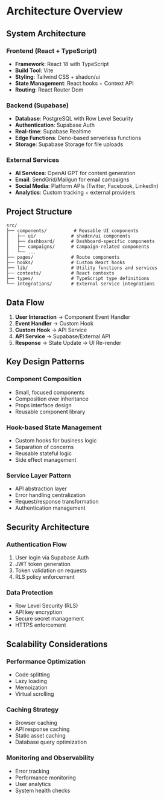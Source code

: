 
# Architecture Overview

## System Architecture

### Frontend (React + TypeScript)
- **Framework**: React 18 with TypeScript
- **Build Tool**: Vite
- **Styling**: Tailwind CSS + shadcn/ui
- **State Management**: React hooks + Context API
- **Routing**: React Router Dom

### Backend (Supabase)
- **Database**: PostgreSQL with Row Level Security
- **Authentication**: Supabase Auth
- **Real-time**: Supabase Realtime
- **Edge Functions**: Deno-based serverless functions
- **Storage**: Supabase Storage for file uploads

### External Services
- **AI Services**: OpenAI GPT for content generation
- **Email**: SendGrid/Mailgun for email campaigns
- **Social Media**: Platform APIs (Twitter, Facebook, LinkedIn)
- **Analytics**: Custom tracking + external providers

## Project Structure

```
src/
├── components/          # Reusable UI components
│   ├── ui/             # shadcn/ui components
│   ├── dashboard/      # Dashboard-specific components
│   ├── campaigns/      # Campaign-related components
│   └── ...
├── pages/              # Route components
├── hooks/              # Custom React hooks
├── lib/                # Utility functions and services
├── contexts/           # React contexts
├── types/              # TypeScript type definitions
└── integrations/       # External service integrations
```

## Data Flow

1. **User Interaction** → Component Event Handler
2. **Event Handler** → Custom Hook
3. **Custom Hook** → API Service
4. **API Service** → Supabase/External API
5. **Response** → State Update → UI Re-render

## Key Design Patterns

### Component Composition
- Small, focused components
- Composition over inheritance
- Props interface design
- Reusable component library

### Hook-based State Management
- Custom hooks for business logic
- Separation of concerns
- Reusable stateful logic
- Side effect management

### Service Layer Pattern
- API abstraction layer
- Error handling centralization
- Request/response transformation
- Authentication management

## Security Architecture

### Authentication Flow
1. User login via Supabase Auth
2. JWT token generation
3. Token validation on requests
4. RLS policy enforcement

### Data Protection
- Row Level Security (RLS)
- API key encryption
- Secure secret management
- HTTPS enforcement

## Scalability Considerations

### Performance Optimization
- Code splitting
- Lazy loading
- Memoization
- Virtual scrolling

### Caching Strategy
- Browser caching
- API response caching
- Static asset caching
- Database query optimization

### Monitoring and Observability
- Error tracking
- Performance monitoring
- User analytics
- System health checks
